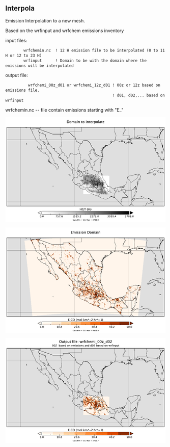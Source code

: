 ## Interpola
Emission Interpolation to a new mesh.

Based on the wrfinput and wrfchem emissions inventory

input files:

            wrfchemin.nc  ! 12 H emission file to be interpolated (0 to 11 H or 12 to 23 H)
            wrfinput      ! Domain to be with the domain where the emissions will be interpolated

output file:

              wrfchemi_00z_d01 or wrfchemi_12z_d01 ! 00z or 12z based on emissions file. 
                                                   ! d01, d02,... based on wrfinput
            
wrfchemin.nc -- file contain emissions starting with "E_" 

![Area to interpolate emissions](/assets/images/domain2int.png "Terrain and domain to interpolate")

![Source emissions](/assets/images/input_wrfchem.png "Emissions domain")

![Emissions result](/assets/images/output.png "Emissions in new domain")

